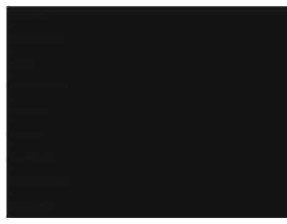 <div class="split-view-view visible" style="top: 0px; height: 553px;"><div class="part editor" id="workbench.parts.editor" role="main"><div class="content" data-keybinding-context="5" style="overflow: hidden; background-color: rgb(26, 26, 26); width: 1169px; height: 553px;"><div class="grid-view-container"><div class="monaco-grid-view"><div class="monaco-grid-branch-node"><div class="monaco-split-view2 horizontal separator-border" style="--separator-border: rgba(255, 255, 255, 0.05);"><div class="sash-container"></div><div class="monaco-scrollable-element " role="presentation" style="position: relative; overflow: hidden;"><div class="split-view-container" style="overflow: hidden;"><div class="split-view-view visible" style="left: 0px; width: 1169px;"><div data-keybinding-context="6" class="editor-group-container active"><div class="editor-group-container-toolbar"><div class="monaco-action-bar"><ul class="actions-container highlight-toggled" role="toolbar" aria-label="Empty editor group actions"></ul></div></div><div class="editorCursorMainDiv" style="height: 100%; display: none;"><div style="height: 100%; width: 100%;"><div style="display: flex; justify-content: center; align-items: center; height: 100%; width: 100%; min-width: 420px; margin-left: auto; margin-right: auto; flex-direction: column; background: var(--vscode-editor-background); padding: 48px; gap: 24px; box-sizing: border-box;"><div style="display: flex; gap: 12px; align-items: center; width: 100%; max-width: calc(420px - 0.8rem);"><img src="../../../workbench/browser/parts/editor/media/logo.png" class="w-[50px] h-[50px]"><div class="flex flex-col"><div class="text-xl font-medium">Cursor</div><div class="flex gap-1.5"><div class="text-xs text-description-foreground font-light">Pro</div><div class="flex flex-row gap-1.5 items-center text-description-foreground"><span class="w-0.5 h-0.5 rounded-full bg-description-foreground inline-block"></span><span class="text-xs text-text-link-foreground font-light hover:underline cursor-pointer opacity-80">Settings</span></div></div></div></div><div style="display: grid; grid-template-columns: repeat(3, minmax(0px, 1fr)); gap: 12px; justify-content: center; width: 100%; max-width: calc(420px - 0.8rem);"><div class="cursor-button cursor-button-secondary cursor-button-secondary-clickable empty-screen-button" style="user-select: none; flex-shrink: 0; background-color: color-mix(in srgb, color-mix(in srgb, var(--vscode-quickInput-background) 80%, var(--vscode-editor-foreground) 5%) 95%, rgb(128, 128, 128) 5%); border: 1px solid var(--vscode-widget-border); padding: 10px 12px; border-radius: 6px; display: flex; flex-direction: column; justify-content: center; align-items: flex-start; gap: 6px; cursor: pointer; overflow: hidden; text-overflow: ellipsis; box-shadow: 0 0 1px var(--vscode-widget-shadow);"><div class="codicon codicon-folder-two" style="font-size: 16px; color: var(--vscode-foreground);"></div><div style="font-size: 12px; color: var(--vscode-foreground); white-space: nowrap; overflow: hidden; text-overflow: ellipsis;">Open project</div></div><div class="cursor-button cursor-button-secondary cursor-button-secondary-clickable empty-screen-button" style="user-select: none; flex-shrink: 0; background-color: color-mix(in srgb, color-mix(in srgb, var(--vscode-quickInput-background) 80%, var(--vscode-editor-foreground) 5%) 95%, rgb(128, 128, 128) 5%); border: 1px solid var(--vscode-widget-border); padding: 10px 12px; border-radius: 6px; display: flex; flex-direction: column; justify-content: center; align-items: flex-start; gap: 6px; cursor: pointer; overflow: hidden; text-overflow: ellipsis; box-shadow: 0 0 1px var(--vscode-widget-shadow);"><div class="codicon codicon-clone-two" style="font-size: 16px; color: var(--vscode-foreground);"></div><div style="font-size: 12px; color: var(--vscode-foreground); white-space: nowrap; overflow: hidden; text-overflow: ellipsis;">Clone repo</div></div><div class="cursor-button cursor-button-secondary cursor-button-secondary-clickable empty-screen-button" style="user-select: none; flex-shrink: 0; background-color: color-mix(in srgb, color-mix(in srgb, var(--vscode-quickInput-background) 80%, var(--vscode-editor-foreground) 5%) 95%, rgb(128, 128, 128) 5%); border: 1px solid var(--vscode-widget-border); padding: 10px 12px; border-radius: 6px; display: flex; flex-direction: column; justify-content: center; align-items: flex-start; gap: 6px; cursor: pointer; overflow: hidden; text-overflow: ellipsis; box-shadow: 0 0 1px var(--vscode-widget-shadow);"><div class="codicon codicon-terminal-two" style="font-size: 16px; color: var(--vscode-foreground);"></div><div style="font-size: 12px; color: var(--vscode-foreground); white-space: nowrap; overflow: hidden; text-overflow: ellipsis;">Connect via SSH</div></div></div><div style="width: 100%; max-width: 420px;"><div style="display: flex; align-items: center; justify-content: space-between; padding: 0.2rem 0.4rem; font-size: 0.65rem; line-height: 1.2; margin-bottom: 0.15rem; opacity: 0.9; gap: 0.5rem; color: var(--vscode-foreground);"><div style="display: flex; align-items: center;"><span style="font-weight: 400; margin-right: 0.25rem; opacity: 0.6;">Recent projects</span></div><div class="empty-screen-view-all" style="cursor: pointer; opacity: 0.6;">View all (8<!---->)</div></div><div style="display: flex; flex-direction: column; gap: 0.15rem;"><div class="empty-screen-recent-item" style="display: flex; outline: none; align-items: center; padding: 0.2rem 0.4rem; border-radius: 0.25rem; cursor: pointer; justify-content: center; min-width: 0px; line-height: 1.2;"><div style="flex-grow: 1; flex-shrink: 1; min-width: 0px; font-size: 0.75rem; color: var(--vscode-foreground); opacity: 0.8; white-space: nowrap; overflow: hidden; text-overflow: ellipsis;">PIDEA</div><div style="font-size: 0.65rem; color: var(--vscode-foreground); opacity: 0.6; margin-left: 12px; flex-shrink: 0; direction: rtl; white-space: nowrap; overflow: hidden; text-overflow: ellipsis; max-width: 50%;"><span style="direction: ltr; unicode-bidi: embed;">~/Documents/Git</span></div></div><div class="empty-screen-recent-item" style="display: flex; outline: none; align-items: center; padding: 0.2rem 0.4rem; border-radius: 0.25rem; cursor: pointer; justify-content: center; min-width: 0px; line-height: 1.2;"><div style="flex-grow: 1; flex-shrink: 1; min-width: 0px; font-size: 0.75rem; color: var(--vscode-foreground); opacity: 0.8; white-space: nowrap; overflow: hidden; text-overflow: ellipsis;">aboutME</div><div style="font-size: 0.65rem; color: var(--vscode-foreground); opacity: 0.6; margin-left: 12px; flex-shrink: 0; direction: rtl; white-space: nowrap; overflow: hidden; text-overflow: ellipsis; max-width: 50%;"><span style="direction: ltr; unicode-bidi: embed;">~/Documents/Git</span></div></div><div class="empty-screen-recent-item" style="display: flex; outline: none; align-items: center; padding: 0.2rem 0.4rem; border-radius: 0.25rem; cursor: pointer; justify-content: center; min-width: 0px; line-height: 1.2;"><div style="flex-grow: 1; flex-shrink: 1; min-width: 0px; font-size: 0.75rem; color: var(--vscode-foreground); opacity: 0.8; white-space: nowrap; overflow: hidden; text-overflow: ellipsis;">PIDEA-1</div><div style="font-size: 0.65rem; color: var(--vscode-foreground); opacity: 0.6; margin-left: 12px; flex-shrink: 0; direction: rtl; white-space: nowrap; overflow: hidden; text-overflow: ellipsis; max-width: 50%;"><span style="direction: ltr; unicode-bidi: embed;">~/Documents/Git</span></div></div><div class="empty-screen-recent-item" style="display: flex; outline: none; align-items: center; padding: 0.2rem 0.4rem; border-radius: 0.25rem; cursor: pointer; justify-content: center; min-width: 0px; line-height: 1.2;"><div style="flex-grow: 1; flex-shrink: 1; min-width: 0px; font-size: 0.75rem; color: var(--vscode-foreground); opacity: 0.8; white-space: nowrap; overflow: hidden; text-overflow: ellipsis;">SimpleGardeningCalendar</div><div style="font-size: 0.65rem; color: var(--vscode-foreground); opacity: 0.6; margin-left: 12px; flex-shrink: 0; direction: rtl; white-space: nowrap; overflow: hidden; text-overflow: ellipsis; max-width: 50%;"><span style="direction: ltr; unicode-bidi: embed;">~/Documents/Git</span></div></div><div class="empty-screen-recent-item" style="display: flex; outline: none; align-items: center; padding: 0.2rem 0.4rem; border-radius: 0.25rem; cursor: pointer; justify-content: center; min-width: 0px; line-height: 1.2;"><div style="flex-grow: 1; flex-shrink: 1; min-width: 0px; font-size: 0.75rem; color: var(--vscode-foreground); opacity: 0.8; white-space: nowrap; overflow: hidden; text-overflow: ellipsis;">3m5s</div><div style="font-size: 0.65rem; color: var(--vscode-foreground); opacity: 0.6; margin-left: 12px; flex-shrink: 0; direction: rtl; white-space: nowrap; overflow: hidden; text-overflow: ellipsis; max-width: 50%;"><span style="direction: ltr; unicode-bidi: embed;">~/Documents/Git</span></div></div></div></div></div></div></div><div class="monaco-progress-container done" role="progressbar" aria-valuemin="0" aria-hidden="true" style="display: none; top: 33px;"><div class="progress-bit" style="background-color: var(--vscode-progressBar-background); width: inherit; opacity: 1;"></div></div><div class="title tabs show-file-icons" style="--editor-group-tab-height: 35px; background-color: rgb(20, 20, 20);"><div class="tabs-and-actions-container tabs-border-bottom" data-keybinding-context="7" style="--tabs-border-bottom-color: rgba(255, 255, 255, 0.05);"><div class="monaco-scrollable-element " role="presentation" style="position: relative; overflow: hidden;"><div role="tablist" draggable="true" class="tabs-container" style="overflow: hidden;"><div draggable="true" role="tab" class="tab tab-actions-right sizing-fit has-icon tab-border-bottom" aria-label="AppController.js" aria-description="" custom-hover="true" data-resource-name="AppController.js" aria-selected="false" tabindex="-1" style="left: auto; border-right: 1px solid rgba(255, 255, 255, 0.05); --tab-border-bottom-color: #1a1a1a;"><div class="tab-border-top-container"></div><div class="monaco-icon-label file-icon controllers-name-dir-icon appcontroller.js-name-file-icon name-file-icon js-ext-file-icon ext-file-icon javascript-lang-file-icon tab-label tab-label-has-badge" aria-label="~/Documents/Git/PIDEA/cursor-chat-agent/web/assets/js/presentation/controllers/AppController.js"><div class="monaco-icon-label-container"><span class="monaco-icon-name-container"><a class="label-name">AppController.js</a></span></div></div><div class="tab-actions"><div class="monaco-action-bar"><ul class="actions-container" role="toolbar" aria-label="Tab actions"><li class="action-item" role="presentation" custom-hover="true"><a class="action-label codicon codicon-close" role="button" aria-label="Close (Ctrl+W)" tabindex="-1"></a></li></ul></div></div><div class="tab-fade-hider"></div><div class="tab-border-bottom-container"></div></div><div draggable="true" role="tab" class="tab tab-actions-right sizing-fit has-icon tab-border-bottom" aria-label="chat-dom.md" aria-description="" custom-hover="true" data-resource-name="chat-dom.md" aria-selected="false" tabindex="-1" style="left: auto; border-right: 1px solid rgba(255, 255, 255, 0.05); --tab-border-bottom-color: #1a1a1a;"><div class="tab-border-top-container"></div><div class="monaco-icon-label file-icon cursor-name-dir-icon chat-dom.md-name-file-icon name-file-icon md-ext-file-icon ext-file-icon markdown-lang-file-icon tab-label tab-label-has-badge monaco-decoration-itemColor--ec98p9 monaco-decoration-itemBadge--ec98p9 monaco-decoration-iconBadge--ec98p9" aria-label="~/Documents/Git/PIDEA/cursor-chat-agent/docs/ides/cursor/chat-dom.md • Untracked"><div class="monaco-icon-label-container"><span class="monaco-icon-name-container"><a class="label-name">chat-dom.md</a></span><span class="monaco-icon-description-container"><span class="label-description">…/cursor</span></span></div></div><div class="tab-actions"><div class="monaco-action-bar"><ul class="actions-container" role="toolbar" aria-label="Tab actions"><li class="action-item" role="presentation" custom-hover="true"><a class="action-label codicon codicon-close" role="button" aria-label="Close (Ctrl+W)" tabindex="-1"></a></li></ul></div></div><div class="tab-fade-hider"></div><div class="tab-border-bottom-container"></div></div><div draggable="true" role="tab" class="tab tab-actions-right sizing-fit has-icon tab-border-bottom" aria-label="selectors.js" aria-description="" custom-hover="true" data-resource-name="selectors.js" aria-selected="false" tabindex="-1" style="left: auto; border-right: 1px solid rgba(255, 255, 255, 0.05); --tab-border-bottom-color: #1a1a1a;"><div class="tab-border-top-container"></div><div class="monaco-icon-label file-icon cursor-name-dir-icon selectors.js-name-file-icon name-file-icon js-ext-file-icon ext-file-icon javascript-lang-file-icon tab-label tab-label-has-badge monaco-decoration-itemColor--ec98p9 monaco-decoration-itemBadge--ec98p9 monaco-decoration-iconBadge--ec98p9" aria-label="~/Documents/Git/PIDEA/cursor-chat-agent/docs/ides/cursor/selectors.js • Untracked"><div class="monaco-icon-label-container"><span class="monaco-icon-name-container"><a class="label-name">selectors.js</a></span></div></div><div class="tab-actions"><div class="monaco-action-bar"><ul class="actions-container" role="toolbar" aria-label="Tab actions"><li class="action-item" role="presentation" custom-hover="true"><a class="action-label codicon codicon-close" role="button" aria-label="Close (Ctrl+W)" tabindex="-1"></a></li></ul></div></div><div class="tab-fade-hider"></div><div class="tab-border-bottom-container"></div></div><div draggable="true" role="tab" class="tab tab-actions-right sizing-fit has-icon tab-border-bottom" aria-label="DOM-STRUCTURES.md" aria-description="" custom-hover="true" data-resource-name="DOM-STRUCTURES.md" aria-selected="false" tabindex="-1" style="left: auto; border-right: 1px solid rgba(255, 255, 255, 0.05); --tab-border-bottom-color: #1a1a1a;"><div class="tab-border-top-container"></div><div class="monaco-icon-label file-icon docs-name-dir-icon dom-structures.md-name-file-icon name-file-icon md-ext-file-icon ext-file-icon markdown-lang-file-icon tab-label tab-label-has-badge monaco-decoration-itemColor--ec98p9 monaco-decoration-itemBadge--ec98p9 monaco-decoration-iconBadge--ec98p9" aria-label="~/Documents/Git/PIDEA/cursor-chat-agent/docs/DOM-STRUCTURES.md • Untracked"><div class="monaco-icon-label-container"><span class="monaco-icon-name-container"><a class="label-name">DOM-STRUCTURES.md</a></span></div></div><div class="tab-actions"><div class="monaco-action-bar"><ul class="actions-container" role="toolbar" aria-label="Tab actions"><li class="action-item" role="presentation" custom-hover="true"><a class="action-label codicon codicon-close" role="button" aria-label="Close (Ctrl+W)" tabindex="-1"></a></li></ul></div></div><div class="tab-fade-hider"></div><div class="tab-border-bottom-container"></div></div><div draggable="true" role="tab" class="tab tab-actions-right sizing-fit has-icon tab-border-bottom" aria-label="sidebar-dom.md" aria-description="" custom-hover="true" data-resource-name="sidebar-dom.md" aria-selected="false" tabindex="-1" style="left: auto; border-right: 1px solid rgba(255, 255, 255, 0.05); --tab-border-bottom-color: #1a1a1a;"><div class="tab-border-top-container"></div><div class="monaco-icon-label file-icon cursor-name-dir-icon sidebar-dom.md-name-file-icon name-file-icon md-ext-file-icon ext-file-icon markdown-lang-file-icon tab-label tab-label-has-badge" aria-label="~/Documents/Git/PIDEA/cursor-chat-agent/docs/ides/cursor/sidebar-dom.md"><div class="monaco-icon-label-container"><span class="monaco-icon-name-container"><a class="label-name">sidebar-dom.md</a></span></div></div><div class="tab-actions"><div class="monaco-action-bar"><ul class="actions-container" role="toolbar" aria-label="Tab actions"><li class="action-item" role="presentation" custom-hover="true"><a class="action-label codicon codicon-close" role="button" aria-label="Close (Ctrl+W)" tabindex="-1"></a></li></ul></div></div><div class="tab-fade-hider"></div><div class="tab-border-bottom-container"></div></div><div draggable="true" role="tab" class="tab tab-actions-right sizing-fit has-icon tab-border-bottom active selected tab-border-top" aria-label="editor-dom.md" aria-description="" custom-hover="true" data-resource-name="editor-dom.md" aria-selected="true" tabindex="0" style="left: auto; border-right: 1px solid rgba(255, 255, 255, 0.05); --tab-border-bottom-color: #1a1a1a; --tab-border-top-color: rgba(255, 255, 255, 0);"><div class="tab-border-top-container"></div><div class="monaco-icon-label file-icon cursor-name-dir-icon editor-dom.md-name-file-icon name-file-icon md-ext-file-icon ext-file-icon markdown-lang-file-icon tab-label tab-label-has-badge" aria-label="~/Documents/Git/PIDEA/cursor-chat-agent/docs/ides/cursor/editor-dom.md"><div class="monaco-icon-label-container"><span class="monaco-icon-name-container"><a class="label-name">editor-dom.md</a></span><span class="monaco-icon-description-container"><span class="label-description" style="margin-left: 0px;"></span></span></div></div><div class="tab-actions"><div class="monaco-action-bar"><ul class="actions-container" role="toolbar" aria-label="Tab actions"><li class="action-item" role="presentation" custom-hover="true"><a class="action-label codicon codicon-close" role="button" aria-label="Close (Ctrl+W)" tabindex="0"></a></li></ul></div></div><div class="tab-fade-hider"></div><div class="tab-border-bottom-container"></div></div><div draggable="true" role="tab" class="tab tab-actions-right sizing-fit has-icon tab-border-bottom" aria-label="dom-patterns.md" aria-description="" custom-hover="true" data-resource-name="dom-patterns.md" aria-selected="false" tabindex="-1" style="left: auto; border-right: 1px solid rgba(255, 255, 255, 0.05); --tab-border-bottom-color: #1a1a1a;"><div class="tab-border-top-container"></div><div class="monaco-icon-label file-icon common-name-dir-icon dom-patterns.md-name-file-icon name-file-icon md-ext-file-icon ext-file-icon markdown-lang-file-icon tab-label tab-label-has-badge monaco-decoration-itemColor--ec98p9 monaco-decoration-itemBadge--ec98p9 monaco-decoration-iconBadge--ec98p9" aria-label="~/Documents/Git/PIDEA/cursor-chat-agent/docs/ides/common/dom-patterns.md • Untracked"><div class="monaco-icon-label-container"><span class="monaco-icon-name-container"><a class="label-name">dom-patterns.md</a></span><span class="monaco-icon-description-container"><span class="label-description" style="margin-left: 0px;"></span></span></div></div><div class="tab-actions"><div class="monaco-action-bar"><ul class="actions-container" role="toolbar" aria-label="Tab actions"><li class="action-item" role="presentation" custom-hover="true"><a class="action-label codicon codicon-close" role="button" aria-label="Close (Ctrl+W)" tabindex="-1"></a></li></ul></div></div><div class="tab-fade-hider"></div><div class="tab-border-bottom-container"></div></div><div draggable="true" role="tab" class="tab tab-actions-right sizing-fit has-icon" aria-label="chat-dom.md" aria-description="" custom-hover="true" data-resource-name="chat-dom.md" aria-selected="false" tabindex="-1" style="left: auto; border-right: 1px solid rgba(255, 255, 255, 0.05);"><div class="tab-border-top-container"></div><div class="monaco-icon-label file-icon vscode-name-dir-icon chat-dom.md-name-file-icon name-file-icon md-ext-file-icon ext-file-icon markdown-lang-file-icon tab-label tab-label-has-badge monaco-decoration-itemColor--ec98p9 monaco-decoration-itemBadge--ec98p9 monaco-decoration-iconBadge--ec98p9" aria-label="~/Documents/Git/PIDEA/cursor-chat-agent/docs/ides/vscode/chat-dom.md • Untracked"><div class="monaco-icon-label-container"><span class="monaco-icon-name-container"><a class="label-name">chat-dom.md</a></span><span class="monaco-icon-description-container"><span class="label-description">…/vscode</span></span></div></div><div class="tab-actions"><div class="monaco-action-bar"><ul class="actions-container" role="toolbar" aria-label="Tab actions"><li class="action-item" role="presentation" custom-hover="true"><a class="action-label codicon codicon-close" role="button" aria-label="Close (Ctrl+W)" tabindex="-1"></a></li></ul></div></div><div class="tab-fade-hider"></div><div class="tab-border-bottom-container"></div></div><div draggable="true" role="tab" class="tab tab-actions-right sizing-fit has-icon" aria-label="ChatComponent.js" aria-description="" custom-hover="true" data-resource-name="ChatComponent.js" aria-selected="false" tabindex="-1" style="left: auto; border-right: 1px solid rgba(255, 255, 255, 0.05);"><div class="tab-border-top-container"></div><div class="monaco-icon-label file-icon components-name-dir-icon chatcomponent.js-name-file-icon name-file-icon js-ext-file-icon ext-file-icon javascript-lang-file-icon tab-label tab-label-has-badge" aria-label="~/Documents/Git/PIDEA/cursor-chat-agent/web/assets/js/presentation/components/ChatComponent.js"><div class="monaco-icon-label-container"><span class="monaco-icon-name-container"><a class="label-name">ChatComponent.js</a></span></div></div><div class="tab-actions"><div class="monaco-action-bar"><ul class="actions-container" role="toolbar" aria-label="Tab actions"><li class="action-item" role="presentation" custom-hover="true"><a class="action-label codicon codicon-close" role="button" aria-label="Close (Ctrl+W)" tabindex="-1"></a></li></ul></div></div><div class="tab-fade-hider"></div><div class="tab-border-bottom-container"></div></div><div draggable="true" role="tab" class="tab tab-actions-right sizing-fit has-icon" aria-label="Cursor Settings" aria-description="" custom-hover="true" data-resource-name="aisettings" aria-selected="false" tabindex="-1" style="left: auto; border-right: 1px solid rgba(255, 255, 255, 0.05);"><div class="tab-border-top-container"></div><div class="monaco-icon-label codicon-settings-editor-label-icon predefined-file-icon tab-label tab-label-has-badge" aria-label="Cursor Settings"><div class="monaco-icon-label-container"><span class="monaco-icon-name-container"><a class="label-name">Cursor Settings</a></span></div></div><div class="tab-actions"><div class="monaco-action-bar"><ul class="actions-container" role="toolbar" aria-label="Tab actions"><li class="action-item" role="presentation" custom-hover="true"><a class="action-label codicon codicon-close" role="button" aria-label="Close (Ctrl+W)" tabindex="-1"></a></li></ul></div></div><div class="tab-fade-hider"></div><div class="tab-border-bottom-container"></div></div><div draggable="true" role="tab" class="tab tab-actions-right sizing-fit has-icon" aria-label="ChatSidebarComponent.js" aria-description="" custom-hover="true" data-resource-name="ChatSidebarComponent.js" aria-selected="false" tabindex="-1" style="left: auto; border-right: 1px solid rgba(255, 255, 255, 0.05);"><div class="tab-border-top-container"></div><div class="monaco-icon-label file-icon components-name-dir-icon chatsidebarcomponent.js-name-file-icon name-file-icon js-ext-file-icon ext-file-icon javascript-lang-file-icon tab-label tab-label-has-badge" aria-label="~/Documents/Git/PIDEA/cursor-chat-agent/web/assets/js/presentation/components/ChatSidebarComponent.js"><div class="monaco-icon-label-container"><span class="monaco-icon-name-container"><a class="label-name">ChatSidebarComponent.js</a></span></div></div><div class="tab-actions"><div class="monaco-action-bar"><ul class="actions-container" role="toolbar" aria-label="Tab actions"><li class="action-item" role="presentation" custom-hover="true"><a class="action-label codicon codicon-close" role="button" aria-label="Close (Ctrl+W)" tabindex="-1"></a></li></ul></div></div><div class="tab-fade-hider"></div><div class="tab-border-bottom-container"></div></div><div draggable="true" role="tab" class="tab tab-actions-right sizing-fit has-icon" aria-label="Application.js" aria-description="" custom-hover="true" data-resource-name="Application.js" aria-selected="false" tabindex="-1" style="left: auto; border-right: 1px solid rgba(255, 255, 255, 0.05);"><div class="tab-border-top-container"></div><div class="monaco-icon-label file-icon src-name-dir-icon application.js-name-file-icon name-file-icon js-ext-file-icon ext-file-icon javascript-lang-file-icon tab-label tab-label-has-badge" aria-label="~/Documents/Git/PIDEA/cursor-chat-agent/src/Application.js"><div class="monaco-icon-label-container"><span class="monaco-icon-name-container"><a class="label-name">Application.js</a></span></div></div><div class="tab-actions"><div class="monaco-action-bar"><ul class="actions-container" role="toolbar" aria-label="Tab actions"><li class="action-item" role="presentation" custom-hover="true"><a class="action-label codicon codicon-close" role="button" aria-label="Close (Ctrl+W)" tabindex="-1"></a></li></ul></div></div><div class="tab-fade-hider"></div><div class="tab-border-bottom-container"></div></div><div draggable="true" role="tab" class="tab tab-actions-right sizing-fit has-icon" aria-label="ChatController.js" aria-description="" custom-hover="true" data-resource-name="ChatController.js" aria-selected="false" tabindex="-1" style="left: auto; border-right: 1px solid rgba(255, 255, 255, 0.05);"><div class="tab-border-top-container"></div><div class="monaco-icon-label file-icon api-name-dir-icon chatcontroller.js-name-file-icon name-file-icon js-ext-file-icon ext-file-icon javascript-lang-file-icon tab-label tab-label-has-badge" aria-label="~/Documents/Git/PIDEA/cursor-chat-agent/src/presentation/api/ChatController.js"><div class="monaco-icon-label-container"><span class="monaco-icon-name-container"><a class="label-name">ChatController.js</a></span></div></div><div class="tab-actions"><div class="monaco-action-bar"><ul class="actions-container" role="toolbar" aria-label="Tab actions"><li class="action-item" role="presentation" custom-hover="true"><a class="action-label codicon codicon-close" role="button" aria-label="Close (Ctrl+W)" tabindex="-1"></a></li></ul></div></div><div class="tab-fade-hider"></div><div class="tab-border-bottom-container"></div></div><div draggable="true" role="tab" class="tab tab-actions-right sizing-fit has-icon" aria-label="CursorIDEService.js" aria-description="" custom-hover="true" data-resource-name="CursorIDEService.js" aria-selected="false" tabindex="-1" style="left: auto; border-right: 1px solid rgba(255, 255, 255, 0.05);"><div class="tab-border-top-container"></div><div class="monaco-icon-label file-icon services-name-dir-icon cursorideservice.js-name-file-icon name-file-icon js-ext-file-icon ext-file-icon javascript-lang-file-icon tab-label tab-label-has-badge" aria-label="~/Documents/Git/PIDEA/cursor-chat-agent/src/domain/services/CursorIDEService.js"><div class="monaco-icon-label-container"><span class="monaco-icon-name-container"><a class="label-name">CursorIDEService.js</a></span></div></div><div class="tab-actions"><div class="monaco-action-bar"><ul class="actions-container" role="toolbar" aria-label="Tab actions"><li class="action-item" role="presentation" custom-hover="true"><a class="action-label codicon codicon-close" role="button" aria-label="Close (Ctrl+W)" tabindex="-1"></a></li></ul></div></div><div class="tab-fade-hider"></div><div class="tab-border-bottom-container"></div></div><div draggable="true" role="tab" class="tab tab-actions-right sizing-fit has-icon" aria-label="ChatService.js" aria-description="" custom-hover="true" data-resource-name="ChatService.js" aria-selected="false" tabindex="-1" style="left: auto; border-right: 1px solid rgba(255, 255, 255, 0.05);"><div class="tab-border-top-container"></div><div class="monaco-icon-label file-icon services-name-dir-icon chatservice.js-name-file-icon name-file-icon js-ext-file-icon ext-file-icon javascript-lang-file-icon tab-label tab-label-has-badge" aria-label="~/Documents/Git/PIDEA/cursor-chat-agent/web/assets/js/application/services/ChatService.js"><div class="monaco-icon-label-container"><span class="monaco-icon-name-container"><a class="label-name">ChatService.js</a></span></div></div><div class="tab-actions"><div class="monaco-action-bar"><ul class="actions-container" role="toolbar" aria-label="Tab actions"><li class="action-item" role="presentation" custom-hover="true"><a class="action-label codicon codicon-close" role="button" aria-label="Close (Ctrl+W)" tabindex="-1"></a></li></ul></div></div><div class="tab-fade-hider"></div><div class="tab-border-bottom-container"></div></div></div><div role="presentation" aria-hidden="true" class="invisible scrollbar horizontal fade" style="position: absolute; width: 1079px; height: 3px; left: 0px; bottom: 0px;"><div class="slider" style="position: absolute; top: 0px; left: 0px; height: 3px; transform: translate3d(0px, 0px, 0px); contain: strict; width: 444px;"></div></div><div role="presentation" aria-hidden="true" class="invisible scrollbar vertical" style="position: absolute; width: 0px; height: 0px; right: 0px; top: 0px;"><div class="slider" style="position: absolute; top: 0px; left: 0px; width: 10px; transform: translate3d(0px, 0px, 0px); contain: strict; height: 0px;"></div></div></div><div class="editor-actions"><div class="monaco-toolbar"><div class="monaco-action-bar"><ul class="actions-container highlight-toggled" role="toolbar" aria-label="Editor actions"><li class="action-item menu-entry" role="presentation" custom-hover="true"><a class="action-label codicon codicon-open-preview" role="button" aria-label="Open Preview to the Side (Ctrl+K V)
[Alt] Open Preview (Ctrl+Shift+V)" tabindex="0"></a><div class="badge" aria-hidden="true" style="display: none;"><div class="badge-content"></div></div></li><li class="action-item menu-entry" role="presentation" custom-hover="true"><a class="action-label codicon codicon-split-horizontal" role="button" aria-label="Split Editor Right (Ctrl+\)
[Alt] Split Editor Down"></a><div class="badge" aria-hidden="true" style="display: none;"><div class="badge-content"></div></div></li><li class="action-item" role="presentation"><div class="monaco-dropdown"><div class="dropdown-label"><a class="action-label codicon codicon-ellipsis-two" role="button" aria-haspopup="true" aria-expanded="false" custom-hover="true" aria-label="More Actions..."></a></div></div></li></ul></div></div></div></div><div class="breadcrumbs-below-tabs"><div class="breadcrumbs-control relative-path"><div class="monaco-scrollable-element " role="presentation" style="position: relative; overflow: hidden;"><div class="monaco-breadcrumbs" tabindex="0" role="list" style="overflow: hidden; width: 1169px; height: 22px;"><style type="text/css" media="screen">.monaco-breadcrumbs { background-color: var(--vscode-breadcrumb-background)}.monaco-breadcrumbs .monaco-breadcrumb-item { color: var(--vscode-breadcrumb-foreground)}<br>.monaco-breadcrumbs .monaco-breadcrumb-item.focused { color: var(--vscode-breadcrumb-focusForeground)}<br>.monaco-breadcrumbs .monaco-breadcrumb-item.focused.selected { color: var(--vscode-breadcrumb-activeSelectionForeground)}<br>.monaco-breadcrumbs:not(.disabled	) .monaco-breadcrumb-item:hover:not(.focused):not(.selected) { color: var(--vscode-breadcrumb-focusForeground)}<br></style><div class="folder monaco-breadcrumb-item" draggable="true" tabindex="-1" role="listitem"><div class="monaco-icon-label" aria-label="~/Documents/Git/PIDEA/cursor-chat-agent • Contains emphasized items" custom-hover="true"><div class="monaco-icon-label-container"><span class="monaco-icon-name-container"><a class="label-name">cursor-chat-agent</a></span></div></div><div class="codicon codicon-breadcrumb-separator"></div></div><div class="folder monaco-breadcrumb-item" draggable="true" tabindex="-1" role="listitem"><div class="monaco-icon-label" aria-label="~/Documents/Git/PIDEA/cursor-chat-agent/docs • Contains emphasized items" custom-hover="true"><div class="monaco-icon-label-container"><span class="monaco-icon-name-container"><a class="label-name">docs</a></span></div></div><div class="codicon codicon-breadcrumb-separator"></div></div><div class="folder monaco-breadcrumb-item" draggable="true" tabindex="-1" role="listitem"><div class="monaco-icon-label" aria-label="~/Documents/Git/PIDEA/cursor-chat-agent/docs/ides • Contains emphasized items" custom-hover="true"><div class="monaco-icon-label-container"><span class="monaco-icon-name-container"><a class="label-name">ides</a></span></div></div><div class="codicon codicon-breadcrumb-separator"></div></div><div class="folder monaco-breadcrumb-item" draggable="true" tabindex="-1" role="listitem"><div class="monaco-icon-label" aria-label="~/Documents/Git/PIDEA/cursor-chat-agent/docs/ides/cursor • Contains emphasized items" custom-hover="true"><div class="monaco-icon-label-container"><span class="monaco-icon-name-container"><a class="label-name">cursor</a></span></div></div><div class="codicon codicon-breadcrumb-separator"></div></div><div class="file monaco-breadcrumb-item" draggable="true" tabindex="-1" role="listitem"><div class="monaco-icon-label file-icon cursor-name-dir-icon editor-dom.md-name-file-icon name-file-icon md-ext-file-icon ext-file-icon markdown-lang-file-icon" aria-label="~/Documents/Git/PIDEA/cursor-chat-agent/docs/ides/cursor/editor-dom.md" custom-hover="true"><div class="monaco-icon-label-container"><span class="monaco-icon-name-container"><a class="label-name">editor-dom.md</a></span></div></div><div class="codicon codicon-breadcrumb-separator"></div></div></div><div role="presentation" aria-hidden="true" class="invisible scrollbar horizontal" style="position: absolute; width: 1169px; height: 3px; left: 0px; bottom: 0px;"><div class="slider" style="position: absolute; top: 0px; left: 0px; height: 3px; transform: translate3d(0px, 0px, 0px); contain: strict; width: 1169px;"></div></div><div role="presentation" aria-hidden="true" class="invisible scrollbar vertical" style="position: absolute; width: 0px; height: 22px; right: 0px; top: 0px;"><div class="slider" style="position: absolute; top: 0px; left: 0px; width: 0px; transform: translate3d(0px, 0px, 0px); contain: strict; height: 22px;"></div></div></div></div></div></div><div class="editor-container" style="background-color: rgb(26, 26, 26); height: 496px;"><div class="editor-instance" data-keybinding-context="190" aria-label="editor-dom.md" style="--vscode-editorCodeLens-lineHeight: 16px; --vscode-editorCodeLens-fontSize: 12px; --vscode-editorCodeLens-fontFeatureSettings: &quot;liga&quot; off, &quot;calt&quot; off; --testMessageDecorationFontFamily: 'Droid Sans Mono', 'monospace', monospace; --testMessageDecorationFontSize: 14px; --code-editorInlayHintsFontFamily: 'Droid Sans Mono', 'monospace', monospace;" data-mode-id="markdown"><div class="monaco-editor no-user-select  showUnused showDeprecated vs-dark focused" role="code" style="width: 1169px; height: 496px;" data-uri="file:///home/fr4iser/Documents/Git/PIDEA/cursor-chat-agent/docs/ides/cursor/editor-dom.md"><div data-mprt="3" class="overflow-guard" style="width: 1169px; height: 496px;"><textarea data-mprt="7" class="inputarea monaco-mouse-cursor-text" wrap="off" autocorrect="off" autocapitalize="off" autocomplete="off" spellcheck="false" aria-label="The editor is not accessible at this time. To enable screen reader optimized mode, use Shift+Alt+F4" aria-required="false" tabindex="0" role="textbox" aria-roledescription="editor" aria-multiline="true" aria-autocomplete="both" style="tab-size: 34.4688px; font-family: &quot;Droid Sans Mono&quot;, &quot;monospace&quot;, monospace; font-weight: normal; font-size: 14px; font-feature-settings: &quot;liga&quot; 0, &quot;calt&quot; 0; font-variation-settings: normal; line-height: 19px; letter-spacing: 0px; top: 0px; left: 71px; width: 1px; height: 1px;"></textarea><div style="position: absolute; top: 0px; left: 0px; width: 0px; height: 0px;" class="monaco-editor-background textAreaCover margin"></div><div class="margin" role="presentation" aria-hidden="true" style="position: absolute; transform: translate3d(0px, 0px, 0px); contain: strict; top: 0px; height: 496px; width: 71px;"><div class="glyph-margin" style="left: 0px; width: 19px; height: 496px;"></div><div class="margin-view-zones" role="presentation" aria-hidden="true" style="position: absolute;"></div><div class="margin-view-overlays focused" role="presentation" aria-hidden="true" style="position: absolute; font-family: &quot;Droid Sans Mono&quot;, &quot;monospace&quot;, monospace; font-weight: normal; font-size: 14px; font-feature-settings: &quot;liga&quot; 0, &quot;calt&quot; 0; font-variation-settings: normal; line-height: 19px; letter-spacing: 0px; width: 71px; height: 496px;"><div style="top:0px;height:19px;"><div class="current-line current-line-margin-both" style="width:71px"></div><div class="line-numbers lh-odd dimmed-line-number active-line-number" style="left:19px;width:26px;">1</div></div></div><div class="glyph-margin-widgets" style="position: absolute; top: 0px;"></div></div><div class="monaco-scrollable-element editor-scrollable vs-dark" role="presentation" data-mprt="6" style="position: absolute; overflow: hidden; left: 71px; width: 1098px; height: 496px;"><div class="lines-content monaco-editor-background" style="position: absolute; overflow: hidden; width: 1.67772e+07px; height: 1.67772e+07px; transform: translate3d(0px, 0px, 0px); contain: strict; top: 0px; left: 0px;"><div class="view-overlays focused" role="presentation" aria-hidden="true" style="position: absolute; font-family: &quot;Droid Sans Mono&quot;, &quot;monospace&quot;, monospace; font-weight: normal; font-size: 14px; font-feature-settings: &quot;liga&quot; 0, &quot;calt&quot; 0; font-variation-settings: normal; line-height: 19px; letter-spacing: 0px; height: 0px; width: 1098px;"><div style="top:0px;height:19px;"><div class="current-line current-line-exact" style="width:1098px;"></div></div></div><div role="presentation" aria-hidden="true" class="view-rulers"></div><div class="view-zones" role="presentation" aria-hidden="true" style="position: absolute;"></div><div class="view-lines monaco-mouse-cursor-text" role="presentation" aria-hidden="true" data-mprt="8" style="position: absolute; font-family: &quot;Droid Sans Mono&quot;, &quot;monospace&quot;, monospace; font-weight: normal; font-size: 14px; font-feature-settings: &quot;liga&quot; 0, &quot;calt&quot; 0; font-variation-settings: normal; line-height: 19px; letter-spacing: 0px; width: 1098px; height: 496px;"><div style="top:0px;height:19px;" class="view-line"><span><span></span></span></div></div><div data-mprt="1" class="contentWidgets" style="position: absolute; top: 0px;"><div class="cursorHoverWidget" widgetid="HoverWidget" style="position: absolute; display: none; visibility: hidden; max-width: 1098px; top: 3979px; left: 310px;"><div class="buttonContainer" style="display: flex;"><button class="hoverButton"><span class="text">Add to Chat</span><span class="commandHelpText">Ctrl+L</span></button><button class="hoverButton"><span class="text">Quick Edit</span><span class="commandHelpText">Ctrl+K</span></button></div></div><div class="cursorHintLineWidgetBackground" widgetid="HintLineWidget" style="background-color: rgb(26, 26, 26); z-index: 4; width: 5000px; margin-left: 2px; white-space: nowrap; position: absolute; display: none; visibility: hidden; max-width: 1098px; font-size: 14px; line-height: 21px; opacity: 1; top: 19px; left: 0px;"><div class="cursorHintLineWidget" style="padding-left: 12px; background-color: rgb(41, 41, 41); font-size: 14px; line-height: 21px;"><div class="cursorHintLineWidgetText" style="font-size: 14px; line-height: 21px;">Ctrl+L to chat, Ctrl+K to generate</div></div></div></div><div role="presentation" aria-hidden="true" class="cursors-layer cursor-line-style cursor-solid"><div class="cursor  monaco-mouse-cursor-text " style="height: 19px; top: 0px; left: 0px; font-family: &quot;Droid Sans Mono&quot;, &quot;monospace&quot;, monospace; font-weight: normal; font-size: 14px; font-feature-settings: &quot;liga&quot; 0, &quot;calt&quot; 0; font-variation-settings: normal; line-height: 19px; letter-spacing: 0px; display: block; visibility: inherit; padding-left: 0px; width: 2px;"></div></div></div><div role="presentation" aria-hidden="true" class="invisible scrollbar horizontal" style="position: absolute; width: 1084px; height: 12px; left: 0px; bottom: 0px;"><div class="slider" style="position: absolute; top: 0px; left: 0px; height: 12px; transform: translate3d(0px, 0px, 0px); contain: strict; width: 1084px;"></div></div><canvas class="decorationsOverviewRuler" aria-hidden="true" width="14" height="496" style="position: absolute; transform: translate3d(0px, 0px, 0px); contain: strict; top: 0px; right: 0px; width: 14px; height: 496px; display: block;"></canvas><div role="presentation" aria-hidden="true" class="invisible scrollbar vertical" style="position: absolute; width: 14px; height: 496px; right: 0px; top: 0px;"><div class="slider" style="position: absolute; top: 0px; left: 0px; width: 14px; transform: translate3d(0px, 0px, 0px); contain: strict; height: 496px;"></div></div></div><div role="presentation" aria-hidden="true" style="width: 1169px;"></div><div data-mprt="4" class="overlayWidgets" style="width: 1169px;"><div class="sticky-widget" widgetid="editor.contrib.stickyScrollWidget" style="width: 1155px; position: absolute; right: 50%; top: 0px; display: none; height: 19px; margin-left: 0px;"><div class="sticky-widget-line-numbers" role="none" style="width: 71px; --vscode-editorStickyScroll-foldingOpacityTransition: opacity 0.5s; height: 19px;"></div><div class="sticky-widget-lines-scrollable" style="--vscode-editorStickyScroll-scrollableWidth: 1084px; height: 19px;"><div class="sticky-widget-lines" role="list" style="left: 0px;"></div></div></div><div class="defineKeybindingWidget" widgetid="editor.contrib.defineKeybindingWidget" style="display: none; width: 400px; height: 110px; background-color: var(--vscode-editorWidget-background); color: var(--vscode-editorWidget-foreground); box-shadow: 0 2px 8px var(--vscode-widget-shadow); position: absolute;"><div class="message">Press desired key combination and then press ENTER.</div><div class="settings-header-widget"><div class="settings-search-container"><div class="settings-search-input"><div class="monaco-inputbox idle" data-keybinding-context="191" style="background-color: var(--vscode-input-background); color: var(--vscode-input-foreground); border: 1px solid var(--vscode-input-border, transparent);"><div class="ibwrapper"><input class="input empty" autocorrect="off" autocapitalize="off" spellcheck="false" type="text" wrap="off" aria-label="Press desired key combination and then press ENTER." aria-live="off" style="background-color: inherit; color: var(--vscode-input-foreground);"></div></div></div></div><div class="settings-search-controls"></div></div><div class="output"></div><div class="existing"></div></div><div class="background-context-widget" widgetid="aiCmdk.backgroundContextWidget.0qytk4" style="height: 18.195px; position: absolute; display: none; top: 472px; right: 28px;"><div style="height: 100%; width: 100%; display: flex; flex-direction: column-reverse;"><div tabindex="0" style="cursor: default; overflow: visible;"></div></div></div><div class="monaco-hover fade-in hidden" tabindex="0" role="tooltip" widgetid="editor.contrib.modesGlyphHoverWidget" style="position: absolute;"><div class="monaco-scrollable-element " role="presentation" style="position: relative; overflow-y: hidden;"><div class="monaco-hover-content" style="overflow: hidden;"></div><div role="presentation" aria-hidden="true" class="invisible scrollbar horizontal" style="position: absolute;"><div class="slider" style="position: absolute; top: 0px; left: 0px; height: 10px; transform: translate3d(0px, 0px, 0px); contain: strict;"></div></div><div role="presentation" aria-hidden="true" class="invisible scrollbar vertical" style="position: absolute;"><div class="slider" style="position: absolute; top: 0px; left: 0px; width: 10px; transform: translate3d(0px, 0px, 0px); contain: strict;"></div></div><div class="shadow"></div><div class="shadow"></div><div class="shadow"></div></div></div></div><div data-mprt="9" class="minimap slider-mouseover" role="presentation" aria-hidden="true" style="position: absolute; left: 0px; width: 0px; height: 496px;"><div class="minimap-shadow-hidden" style="height: 496px;"></div><canvas width="0" height="496" style="position: absolute; left: 0px; width: 0px; height: 496px;"></canvas><canvas class="minimap-decorations-layer" width="0" height="496" style="position: absolute; left: 0px; width: 0px; height: 496px;"></canvas><div class="minimap-slider" style="position: absolute; transform: translate3d(0px, 0px, 0px); contain: strict; width: 0px;"><div class="minimap-slider-horizontal" style="position: absolute; width: 0px; height: 0px;"></div></div></div><div role="presentation" aria-hidden="true" class="blockDecorations-container"></div></div><div data-mprt="2" class="overflowingContentWidgets"><div class="cursorGhostTextWidget" widgetid="GhostTextWidget216876e7-dda2-49ff-b4ac-ea5b072ec6b1" style="font-family: &quot;Droid Sans Mono&quot;, &quot;monospace&quot;, monospace; font-size: 14px; margin-top: -19px; position: fixed; display: none; visibility: hidden; max-width: 1669px;"><div class="cppOuter" style="pointer-events: none; position: relative;"><div class="cppInner" style="position: absolute; width: 100000px;"><div class="cppButtonContainer" style="pointer-events: auto; z-index: 2147483647;"><div style="margin-top: -1px; border: 1px solid var(--vscode-editorSuggestWidget-border); background-color: var(--vscode-editorSuggestWidget-background); border-radius: 2px; pointer-events: auto; z-index: 2147483647; contain: content; opacity: 0;"></div></div></div></div></div><div class="bugFinderPreviewBoxWidgetBaseContainer" widgetid="BugBotLinterPreviewBoxWidget" style="position: fixed; display: none; visibility: hidden; max-width: 1669px;"><div tabindex="-1"><div style="height: 100%; width: 100%;"><div class="bugFinderPreviewBoxWidget" style="display: flex; flex-direction: column; border: 1px solid var(--vscode-editorError-foreground, --vscode-editorError-border); padding-top: 4px; gap: 2px;"><span class="anysphere-markdown-container-root" style="user-select: text;"></span><div style="flex-grow: 1;"></div><div class="bugbot-actions-group"><div class="cursor-button cursor-button-secondary cursor-button-secondary-clickable" style="user-select: none; flex-shrink: 0; padding: 2px 6px; font-size: 11px;">Ctrl+⌫ Dismiss</div><div style="flex-grow: 1;"></div><div class="cursor-button cursor-button-secondary cursor-button-secondary-clickable" style="user-select: none; flex-shrink: 0; padding: 2px 6px; font-size: 11px;"><div class="codicon codicon-circle-slash" style="font-size: 12px;"></div>Unhelpful</div><div class="cursor-button cursor-button-secondary cursor-button-secondary-clickable" style="user-select: none; flex-shrink: 0; padding: 2px 6px; font-size: 11px;"><div class="codicon codicon-thumbsup" style="font-size: 12px;"></div>Good Find</div></div></div></div></div></div><div widgetid="editor.contrib.resizableContentHoverWidget" style="position: fixed; height: 27px; width: 150px; z-index: 50; display: none; visibility: hidden; max-width: 1669px;"><div class="monaco-sash vertical" style="left: 148px;"></div><div class="monaco-sash vertical" style="left: -2px;"></div><div class="monaco-sash orthogonal-edge-north horizontal" style="top: -2px;"><div class="orthogonal-drag-handle start"></div><div class="orthogonal-drag-handle end"></div></div><div class="monaco-sash orthogonal-edge-south horizontal" style="top: 25px;"><div class="orthogonal-drag-handle start"></div><div class="orthogonal-drag-handle end"></div></div><div class="monaco-hover fade-in hidden" tabindex="0" role="tooltip"><div class="monaco-scrollable-element " role="presentation" style="position: relative; overflow-y: hidden;"><div class="monaco-hover-content" style="overflow: hidden;"></div><div role="presentation" aria-hidden="true" class="invisible scrollbar horizontal" style="position: absolute;"><div class="slider" style="position: absolute; top: 0px; left: 0px; height: 10px; transform: translate3d(0px, 0px, 0px); contain: strict;"></div></div><div role="presentation" aria-hidden="true" class="invisible scrollbar vertical" style="position: absolute;"><div class="slider" style="position: absolute; top: 0px; left: 0px; width: 10px; transform: translate3d(0px, 0px, 0px); contain: strict;"></div></div><div class="shadow"></div><div class="shadow"></div><div class="shadow"></div></div></div></div></div><div data-mprt="5" class="overflowingOverlayWidgets"><div class="aiFullFilePromptBarWidget editor-hover" widgetid="aiFullFilePromptBarWidget" style="width: 100%; box-sizing: border-box; pointer-events: none; display: none; justify-content: center; z-index: 10; position: absolute; bottom: 12px;"><div style="width: 100%; display: flex; justify-content: center; align-items: center; box-sizing: border-box; position: relative; z-index: 2530;"><div style="height: 100%; width: 100%;"></div></div></div></div></div></div></div></div></div></div><div role="presentation" aria-hidden="true" class="invisible scrollbar horizontal" style="position: absolute; width: 1169px; height: 10px; left: 0px; bottom: 0px;"><div class="slider" style="position: absolute; top: 0px; left: 0px; height: 10px; transform: translate3d(0px, 0px, 0px); contain: strict; width: 1169px;"></div></div><div role="presentation" aria-hidden="true" class="invisible scrollbar vertical" style="position: absolute; width: 0px; height: 0px; right: 0px; top: 0px;"><div class="slider" style="position: absolute; top: 0px; left: 0px; width: 10px; transform: translate3d(0px, 0px, 0px); contain: strict; height: 0px;"></div></div><div class="shadow"></div><div class="shadow"></div><div class="shadow"></div></div></div></div></div></div></div><div class="drop-block-overlay"></div></div></div>